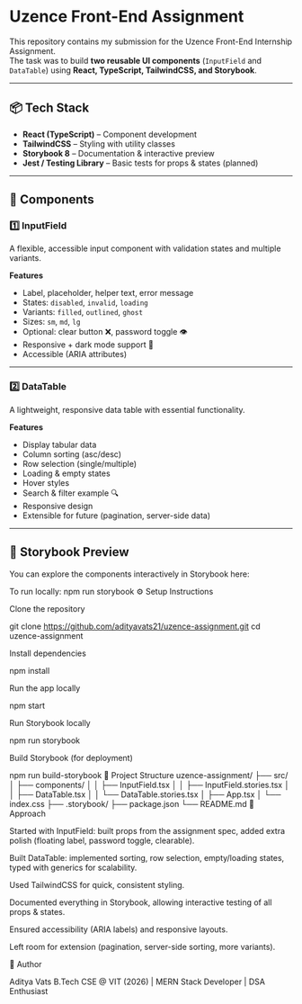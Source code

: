 # Uzence Front-End Assignment 

This repository contains my submission for the Uzence Front-End Internship Assignment.  
The task was to build **two reusable UI components** (`InputField` and `DataTable`) using **React, TypeScript, TailwindCSS, and Storybook**.

---

## 📦 Tech Stack
- **React (TypeScript)** – Component development  
- **TailwindCSS** – Styling with utility classes  
- **Storybook 8** – Documentation & interactive preview  
- **Jest / Testing Library** – Basic tests for props & states (planned)  

---

## 🎯 Components

### 1️⃣ InputField
A flexible, accessible input component with validation states and multiple variants.

**Features**
- Label, placeholder, helper text, error message
- States: `disabled`, `invalid`, `loading`
- Variants: `filled`, `outlined`, `ghost`
- Sizes: `sm`, `md`, `lg`
- Optional: clear button ❌, password toggle 👁️
- Responsive + dark mode support 🌙
- Accessible (ARIA attributes)

---

### 2️⃣ DataTable
A lightweight, responsive data table with essential functionality.

**Features**
- Display tabular data
- Column sorting (asc/desc)
- Row selection (single/multiple)
- Loading & empty states
- Hover styles
- Search & filter example 🔍
- Responsive design
- Extensible for future (pagination, server-side data)

---

## 📘 Storybook Preview
You can explore the components interactively in Storybook here:  

To run locally:
npm run storybook
⚙️ Setup Instructions

Clone the repository

git clone https://github.com/adityavats21/uzence-assignment.git
cd uzence-assignment


Install dependencies

npm install


Run the app locally

npm start


Run Storybook locally

npm run storybook


Build Storybook (for deployment)

npm run build-storybook
📂 Project Structure
uzence-assignment/
 ├── src/
 │   ├── components/
 │   │   ├── InputField.tsx
 │   │   ├── InputField.stories.tsx
 │   │   ├── DataTable.tsx
 │   │   └── DataTable.stories.tsx
 │   ├── App.tsx
 │   └── index.css
 ├── .storybook/
 ├── package.json
 └── README.md
🧠 Approach

Started with InputField: built props from the assignment spec, added extra polish (floating label, password toggle, clearable).

Built DataTable: implemented sorting, row selection, empty/loading states, typed with generics for scalability.

Used TailwindCSS for quick, consistent styling.

Documented everything in Storybook, allowing interactive testing of all props & states.

Ensured accessibility (ARIA labels) and responsive layouts.

Left room for extension (pagination, server-side sorting, more variants).


🙋 Author

Aditya Vats
B.Tech CSE @ VIT (2026) | MERN Stack Developer | DSA Enthusiast
